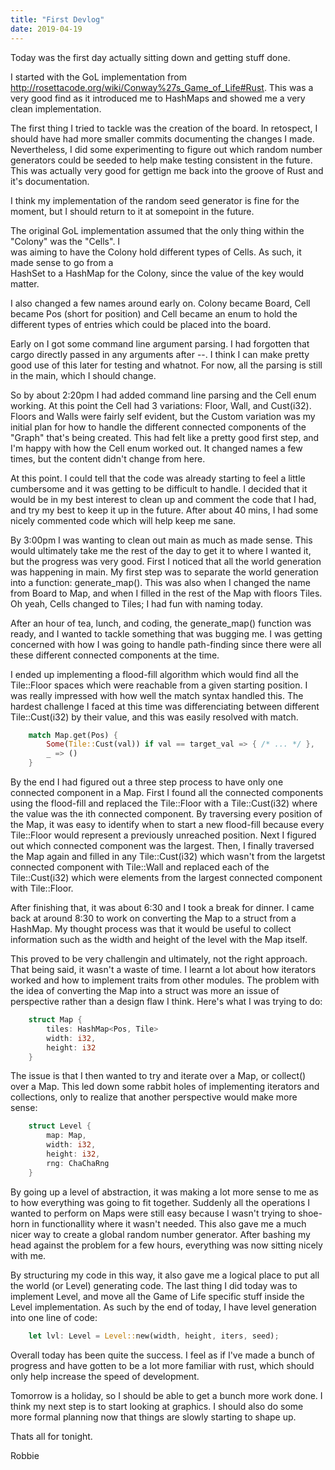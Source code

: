 ```yaml
---
title: "First Devlog"
date: 2019-04-19
---
```


Today was the first day actually sitting down and getting stuff done.

I started with the GoL implementation from http://rosettacode.org/wiki/Conway%27s_Game_of_Life#Rust. 
This was a very good find as it introduced me to HashMaps and showed me a very clean implementation.

The first thing I tried to tackle was the creation of the board. In retospect, I should have had more
smaller commits documenting the changes I made. Nevertheless, I did some experimenting to figure out
which random number generators could be seeded to help make testing consistent in the future. This 
was actually very good for gettign me back into the groove of Rust and it's documentation. 

I think my implementation of the random seed generator is fine for the moment, but I should return to
it at somepoint in the future.

The original GoL implementation assumed that the only thing within the "Colony" was the "Cells". I  
was aiming to have the Colony hold different types of Cells. As such, it made sense to go from a  
HashSet to a HashMap for the Colony, since the value of the key would matter. 

I also changed a few names around early on. Colony became Board, Cell became Pos (short for position)
and Cell became an enum to hold the different types of entries which could be placed into the board. 

Early on I got some command line argument parsing. I had forgotten that cargo directly passed in any 
arguments after --. I think I can make pretty good use of this later for testing and whatnot. For now,
all the parsing is still in the main, which I should change. 

So by about 2:20pm I had added command line parsing and the Cell enum working. At this point the Cell had 
3 variations: Floor, Wall, and Cust(i32). Floors and Walls were fairly self evident, but the Custom
variation was my initial plan for how to handle the different connected components of the "Graph" that's 
being created. This had felt like a pretty good first step, and I'm happy with how the Cell enum worked
out. It changed names a few times, but the content didn't change from here.

At this point. I could tell that the code was already starting to feel a little cumbersome and it was 
getting to be difficult to handle. I decided that it would be in my best interest to clean up and comment
the code that I had, and try my best to keep it up in the future. After about 40 mins, I had some nicely 
commented code which will help keep me sane.

By 3:00pm I was wanting to clean out main as much as made sense. This would ultimately take me the rest of
the day to get it to where I wanted it, but the progress was very good. First I noticed that all the world
generation was happening in main. My first step was to separate the world generation into a function:
generate_map(). This was also when I changed the name from Board to Map, and when I filled in the rest of 
the Map with floors Tiles. Oh yeah, Cells changed to Tiles; I had fun with naming today.

After an hour of tea, lunch, and coding, the generate_map() function was ready, and I wanted to tackle
something that was bugging me. I was getting concerned with how I was going to handle path-finding since
there were all these different connected components at the time. 

I ended up implementing a flood-fill algorithm which would find all the Tile::Floor spaces which were 
reachable from a given starting position. I was really impressed with how well the match syntax handled 
this. The hardest challenge I faced at this time was differenciating between different Tile::Cust(i32) by 
their value, and this was easily resolved with match.

```rust
    match Map.get(Pos) {
        Some(Tile::Cust(val)) if val == target_val => { /* ... */ },
        _ => ()
    }
```

By the end I had figured out a three step process to have only one connected component in a Map. First I 
found all the connected components using the flood-fill and replaced the Tile::Floor with a Tile::Cust(i32)
where the value was the ith connected component. By traversing every position of the Map, it was easy to 
identify when to start a new flood-fill because every Tile::Floor would represent a previously unreached 
position. Next I figured out which connected component was the largest. Then, I finally traversed the Map 
again and filled in any Tile::Cust(i32) which wasn't from the largetst connected component with Tile::Wall
and replaced each of the Tile::Cust(i32) which were elements from the largest connected component with 
Tile::Floor. 

After finishing that, it was about 6:30 and I took a break for dinner. I came back at around 8:30 to work 
on converting the Map to a struct from a HashMap. My thought process was that it would be useful to collect
information such as the width and height of the level with the Map itself. 

This proved to be very challengin and ultimately, not the right approach. That being said, it wasn't a waste
of time. I learnt a lot about how iterators worked and how to implement traits from other modules. The 
problem with the idea of converting the Map into a struct was more an issue of perspective rather than a 
design flaw I think. Here's what I was trying to do:

```rust
    struct Map {
        tiles: HashMap<Pos, Tile>
        width: i32,
        height: i32
    }
```

The issue is that I then wanted to try and iterate over a Map, or collect() over a Map. This led down some
rabbit holes of implementing iterators and collections, only to realize that another perspective would make
more sense:

```rust
    struct Level {
        map: Map,
        width: i32, 
        height: i32,
        rng: ChaChaRng
    }
```

By going up a level of abstraction, it was making a lot more sense to me as to how everything was going to 
fit together. Suddenly all the operations I wanted to perform on Maps were still easy because I wasn't 
trying to shoe-horn in functionallity where it wasn't needed. This also gave me a much nicer way to create
a global random number generator. After bashing my head against the problem for a few hours, everything was
now sitting nicely with me. 

By structuring my code in this way, it also gave me a logical place to put all the world (or Level) generating
code. The last thing I did today was to implement Level, and move all the Game of Life specific stuff inside
the Level implementation. As such by the end of today, I have level generation into one line of code:

```rust
    let lvl: Level = Level::new(width, height, iters, seed);
```

Overall today has been quite the success. I feel as if I've made a bunch of progress and have gotten to be a 
lot more familiar with rust, which should only help increase the speed of development.

Tomorrow is a holiday, so I should be able to get a bunch more work done. I think my next step is to start 
looking at graphics. I should also do some more formal planning now that things are slowly starting to shape
up. 

Thats all for tonight.

Robbie
